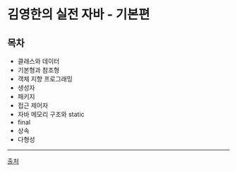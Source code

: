 # 김영한의 실전 자바 - 기본편

## 목차
* 클래스와 데이터
* 기본형과 참조형
* 객체 지향 프로그래밍
* 생성자
* 패키지
* 접근 제어자
* 자바 메모리 구조와 static
* final
* 상속
* 다형성

---
[출처](https://www.inflearn.com/course/%EA%B9%80%EC%98%81%ED%95%9C%EC%9D%98-%EC%8B%A4%EC%A0%84-%EC%9E%90%EB%B0%94-%EA%B8%B0%EB%B3%B8%ED%8E%B8)
